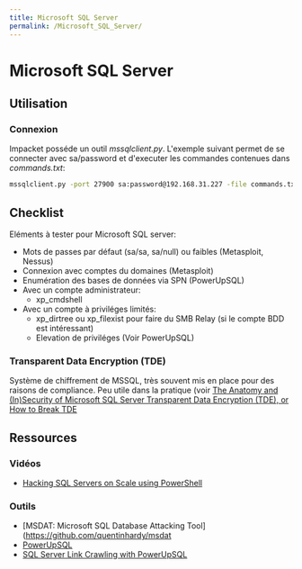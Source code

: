 ```yaml
---
title: Microsoft SQL Server
permalink: /Microsoft_SQL_Server/
---
```


# Microsoft SQL Server

## Utilisation
### Connexion

Impacket posséde un outil *mssqlclient.py*. L'exemple suivant permet de se connecter avec sa/password et d'executer les commandes contenues dans *commands.txt*:

``` bash
mssqlclient.py -port 27900 sa:password@192.168.31.227 -file commands.txt
```

## Checklist
Eléments à tester pour Microsoft SQL server:
- Mots de passes par défaut (sa/sa, sa/null) ou faibles (Metasploit, Nessus)
- Connexion avec comptes du domaines (Metasploit)
- Enumération des bases de données via SPN (PowerUpSQL)
- Avec un compte administrateur:
    - xp_cmdshell
- Avec un compte à priviléges limités:
    - xp_dirtree ou xp_filexist pour faire du SMB Relay (si le compte BDD est intéressant)
    - Elevation de priviléges (Voir PowerUpSQL)

### Transparent Data Encryption (TDE)

Système de chiffrement de MSSQL, très souvent mis en place pour des raisons de compliance. Peu utile dans la pratique (voir [The Anatomy and (In)Security of Microsoft SQL Server Transparent Data Encryption (TDE), or How to Break TDE](https://simonmcauliffe.com/technology/tde/)

## Ressources

### Vidéos

- [Hacking SQL Servers on Scale using PowerShell](https://www.youtube.com/watch?v=npoORzfP7rw&feature=youtu.be)

### Outils

- [MSDAT: Microsoft SQL Database Attacking Tool](https://github.com/quentinhardy/msdat
- [PowerUpSQL](https://github.com/NetSPI/PowerUpSQL)
- [SQL Server Link Crawling with PowerUpSQL](https://blog.netspi.com/sql-server-link-crawling-powerupsql/)
